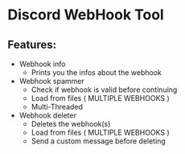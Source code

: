 # Discord WebHook Tool

## Features:
* Webhook info
    - Prints you the infos about the webhook
* Webhook spammer
    - Check if webhook is valid before continuing
    - Load from files ( MULTIPLE WEBHOOKS )
    - Multi-Threaded
* Webhook deleter
    - Deletes the webhook(s)
    - Load from files ( MULTIPLE WEBHOOKS )
    - Send a custom message before deleting
